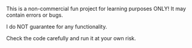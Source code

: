 This is a non-commercial fun project for learning purposes ONLY!
It may contain errors or bugs.

I do NOT guarantee for any functionality.

Check the code carefully and run it at your own risk.